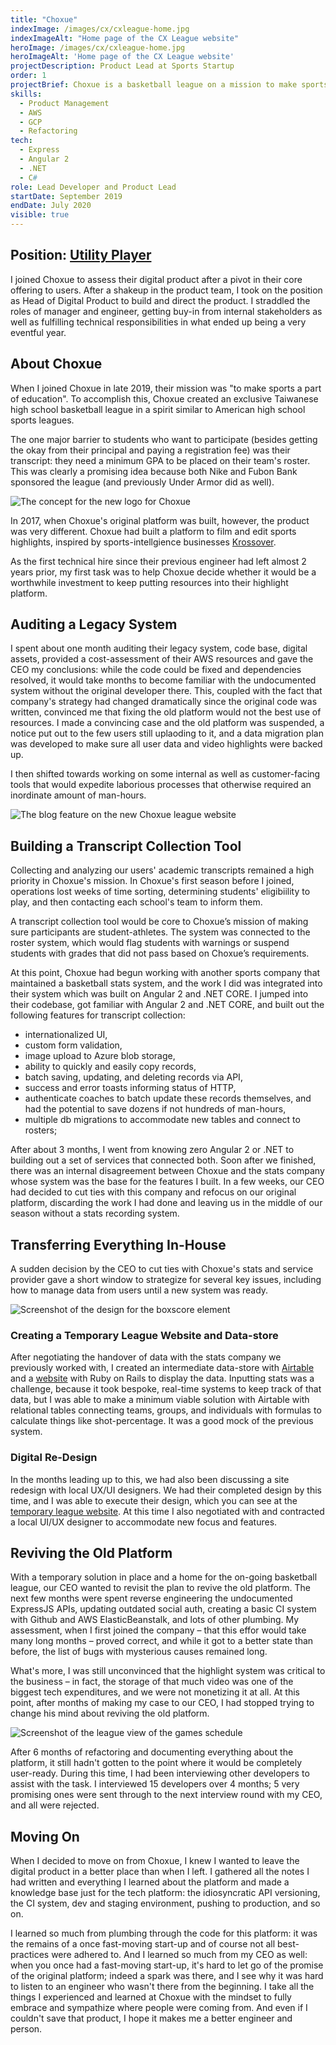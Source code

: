 ```yaml
---
title: "Choxue"
indexImage: /images/cx/cxleague-home.jpg
indexImageAlt: "Home page of the CX League website"
heroImage: /images/cx/cxleague-home.jpg
heroImageAlt: 'Home page of the CX League website'
projectDescription: Product Lead at Sports Startup
order: 1
projectBrief: Choxue is a basketball league on a mission to make sports a part of education in Taipei, with the help of technology.
skills: 
  - Product Management
  - AWS
  - GCP
  - Refactoring
tech:
  - Express
  - Angular 2
  - .NET 
  - C#
role: Lead Developer and Product Lead
startDate: September 2019
endDate: July 2020
visible: true
---
```

## Position: [Utility Player](https://en.wikipedia.org/wiki/Utility_player)

I joined Choxue to assess their digital product after a pivot in their core offering to users. After a shakeup in the product team, I took on the position as Head of Digital Product to build and direct the product. I straddled the roles of manager and engineer, getting buy-in from internal stakeholders as well as fulfilling technical responsibilities in what ended up being a very eventful year.

## About Choxue

When I joined Choxue in late 2019, their mission was "to make sports a part of education". To accomplish this, Choxue created an exclusive Taiwanese high school basketball league in a spirit similar to American high school sports leagues.

The one major barrier to students who want to participate (besides getting the okay from their principal and paying a registration fee) was their transcript: they need a minimum GPA to be placed on their team's roster. This was clearly a promising idea because both Nike and Fubon Bank sponsored the league (and previously Under Armor did as well). 

![The concept for the new logo for Choxue](/images/cx/cho-xue.jpg "The concept for the new logo for Choxue")

In 2017, when Choxue's original platform was built, however, the product was very different. Choxue had built a platform to film and edit sports highlights, inspired by sports-intellgience businesses [Krossover](https://www.crunchbase.com/organization/krossover-intelligence). 

As the first technical hire since their previous engineer had left almost 2 years prior, my first task was to help Choxue decide whether it would be a worthwhile investment to keep putting resources into their highlight platform. 

## Auditing a Legacy System

I spent about one month auditing their legacy system, code base, digital assets, provided a cost-assessment of their AWS resources and gave the CEO my conclusions: while the code could be fixed and dependencies resolved, it would take months to become familiar with the undocumented system without the original developer there. This, coupled with the fact that company's strategy had changed dramatically since the original code was written, convinced me that fixing the old platform would not the best use of resources. I made a convincing case and the old platform was suspended, a notice put out to the few users still uplaoding to it, and a data migration plan was developed to make sure all user data and video highlights were backed up.

I then shifted towards working on some internal as well as customer-facing tools that would expedite laborious processes that otherwise required an inordinate amount of man-hours. 

![The blog feature on the new Choxue league website](/images/cx/cxleague-blog.png "The blog feature on the new Choxue league website")

## Building a Transcript Collection Tool

Collecting and analyzing our users' academic transcripts remained a high priority in Choxue's mission. In Choxue's first season before I joined, operations lost weeks of time sorting, determining students' eligibiility to play, and then contacting each school's team to inform them. 

A transcript collection tool would be core to Choxue’s mission of making sure participants are student-athletes. The system was connected to the roster system, which would flag students with warnings or suspend students with grades that did not pass based on Choxue’s requirements. 

At this point, Choxue had begun working with another sports company that maintained a basketball stats system, and the work I did was integrated into their system which was built on Angular 2 and .NET CORE. I jumped into their codebase, got familiar with Angular 2 and .NET CORE, and built out the following features for transcript collection:
* internationalized UI, 
* custom form validation,
* image upload to Azure blob storage,
* ability to quickly and easily copy records,
* batch saving, updating, and deleting records via API,
* success and error toasts informing status of HTTP,
* authenticate coaches to batch update these records themselves, and had the potential to save dozens if not hundreds of man-hours, 
* multiple db migrations to accommodate new tables and connect to rosters;

After about 3 months, I went from knowing zero Angular 2 or .NET to building out a set of services that connected both. Soon after we finished, there was an internal disagreement between Choxue and the stats company whose system was the base for the features I built. In a few weeks, our CEO had decided to cut ties with this company and refocus on our original platform, discarding the work I had done and leaving us in the middle of our season without a stats recording system.

## Transferring Everything In-House

A sudden decision by the CEO to cut ties with Choxue's stats and service provider gave a short window to strategize for several key issues, including how to manage data from users until a new system was ready. 

![Screenshot of the design for the boxscore element](/images/cx/boxscore-screenshot.png "Screenshot of the design for the boxscore element")

### Creating a Temporary League Website and Data-store
After negotiating the handover of data with the stats company we previously worked with, I created an intermediate data-store with [Airtable](https://airtable.com) and a [website](http://cxleague.com) with Ruby on Rails to display the data. Inputting stats was a challenge, because it took bespoke, real-time systems to keep track of that data, but I was able to make a minimum viable solution with Airtable with relational tables connecting teams, groups, and individuals with formulas to calculate things like shot-percentage. It was a good mock of the previous system.

### Digital Re-Design
In the months leading up to this, we had also been discussing a site redesign with local UX/UI designers. We had their completed design by this time, and I was able to execute their design, which you can see at the [temporary league website](cxleague.com). At this time I also negotiated with and contracted a local UI/UX designer to accommodate new focus and features.

## Reviving the Old Platform

With a temporary solution in place and a home for the on-going basketball league, our CEO wanted to revisit the plan to revive the old platform. The next few months were spent reverse engineering the undocumented ExpressJS APIs, updating outdated social auth, creating a basic CI system with Github and AWS ElasticBeanstalk, and lots of other plumbing. My assessment, when I first joined the company – that this effor would take many long months – proved correct, and while it got to a better state than before, the list of bugs with mysterious causes remained long. 

What's more, I was still unconvinced that the highlight system was critical to the business – in fact, the storage of that much video was one of the biggest tech expenditures, and we were not monetizing it at all. At this point, after months of making my case to our CEO, I had stopped trying to change his mind about reviving the old platform.

![Screenshot of the league view of the games schedule](/images/cx/cxleague-schedule.png "Screenshot of the league view of the games schedule")

After 6 months of refactoring and documenting everything about the platform, it still hadn't gotten to the point where it would be completely user-ready. During this time, I had been interviewing other developers to assist with the task. I interviewed 15 developers over 4 months; 5 very promising ones were sent through to the next interview round with my CEO, and all were rejected. 

## Moving On

When I decided to move on from Choxue, I knew I wanted to leave the digital product in a better place than when I left. I gathered all the notes I had written and everything I learned about the platform and made a knowledge base just for the tech platform: the idiosyncratic API versioning, the CI system, dev and staging environment, pushing to production, and so on. 

I learned so much from plumbing through the code for this platform: it was the remains of a once fast-moving start-up and of course not all best-practices were adhered to. And I learned so much from my CEO as well: when you once had a fast-moving start-up, it's hard to let go of the promise of the original platform; indeed a spark was there, and I see why it was hard to listen to an engineer who wasn't there from the beginning. I take all the things I experienced and learned at Choxue with the mindset to fully embrace and sympathize where people were coming from. And even if I couldn't save that product, I hope it makes me a better engineer and person.

